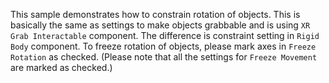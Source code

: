 This sample demonstrates how to constrain rotation of objects.
This is basically the same as settings to make objects grabbable and is using `XR Grab Interactable` component.
The difference is constraint setting in `Rigid Body` component.
To freeze rotation of objects, please mark axes in `Freeze Rotation` as checked. (Please note that all the settings for `Freeze Movement` are marked as checked.)